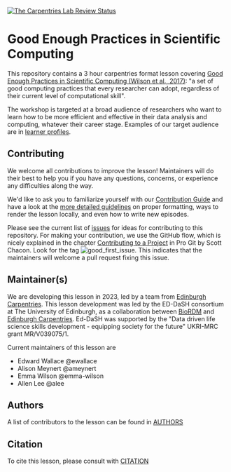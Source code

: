 [![The Carpentries Lab Review Status](https://badges.carpentries-lab.org/24_status.svg)](https://github.com/carpentries-lab/reviews/issues/24)

# Good Enough Practices in Scientific Computing

This repository contains a 3 hour carpentries format lesson covering [Good Enough Practices in Scientific Computing (Wilson et al., 2017)](https://doi.org/10.1371/journal.pcbi.1005510): "a set of good computing practices that every researcher can adopt, regardless of their current level of computational skill".

The workshop is targeted at a broad audience of researchers who want to learn how to be more efficient and effective in their data analysis and computing, whatever their career stage.
Examples of our target audience are in [learner profiles](learners/learner-profiles.md).

## Contributing

We welcome all contributions to improve the lesson! Maintainers will do their best to help you if you have any
questions, concerns, or experience any difficulties along the way.

We'd like to ask you to familiarize yourself with our [Contribution Guide](CONTRIBUTING.md) and have a look at
the [more detailed guidelines][lesson-example] on proper formatting, ways to render the lesson locally, and even
how to write new episodes.

Please see the current list of [issues](https://github.com/carpentries-incubator/good-enough-practices/issues) for ideas for contributing to this
repository. For making your contribution, we use the GitHub flow, which is
nicely explained in the chapter [Contributing to a Project](https://git-scm.com/book/en/v2/GitHub-Contributing-to-a-Project) in Pro Git
by Scott Chacon.
Look for the tag ![good\_first\_issue](https://img.shields.io/badge/-good%20first%20issue-gold.svg). This indicates that the maintainers will welcome a pull request fixing this issue.

## Maintainer(s)

We are developing this lesson in 2023, led by a team from [Edinburgh Carpentries](https://edcarp.github.io/).
This lesson development was led by the ED-DaSH consortium at The University of Edinburgh, as a collaboration between [BioRDM](https://www.ed.ac.uk/biology/research/facilities/research-data-management) and [Edinburgh Carpentries](https://edcarp.github.io/).
Ed-DaSH was supported by the "Data driven life science skills development - equipping society for the future" UKRI-MRC grant MR/V039075/1.

Current maintainers of this lesson are

- Edward Wallace @ewallace
- Alison Meynert @ameynert
- Emma Wilson @emma-wilson
- Allen Lee @alee

## Authors

A list of contributors to the lesson can be found in [AUTHORS](AUTHORS)

## Citation

To cite this lesson, please consult with [CITATION](CITATION)

[lesson-example]: https://carpentries.github.io/lesson-example




